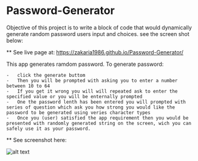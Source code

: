 # Password-Generator

Objective of this project is to write a block of code that would dynamically generate random password users input and choices. see the screen shot below:

** See live page at: https://zakaria1986.github.io/Password-Generator/

This app generates ramdom password. To generate password:

    -   click the generate buttom
    -   Then you will be prompted with asking you to enter a number between 10 to 64 
    -   If you get it wrong you will will repeated ask to enter the specified value or you will be enternally prompted 
    -   One the password lenth has been entered you will prompted with series of question which ask you how strong you would like the password to be generated using veries character types
    -   Once you (user) satisfied the app requirement then you would be presented with randomly generated string on the screen, wich you can safely use it as your password. 

** See screenshot here: 



![alt text](/img/psgenerator.gif)


